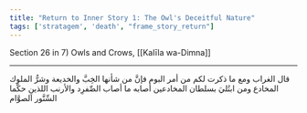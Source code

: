 ```yaml
---
title: "Return to Inner Story 1: The Owl's Deceitful Nature"
tags: ['stratagem', 'death', "frame_story_return"]
---
```


 Section 26 in 7) Owls and Crows, [[Kalīla wa-Dimna]]

---
قال الغراب ومع ما ذكرت لكم من أمر البوم فإنَّ من شأنها الخِبَّ والخديعة وشرُّ الملوك المخادع ومن ابتُليَ بسلطان المخادعين أصابه ما أصاب الصِّفرِد والأرنب اللذينِ حكَّما السِّنَّور الصوَّام
